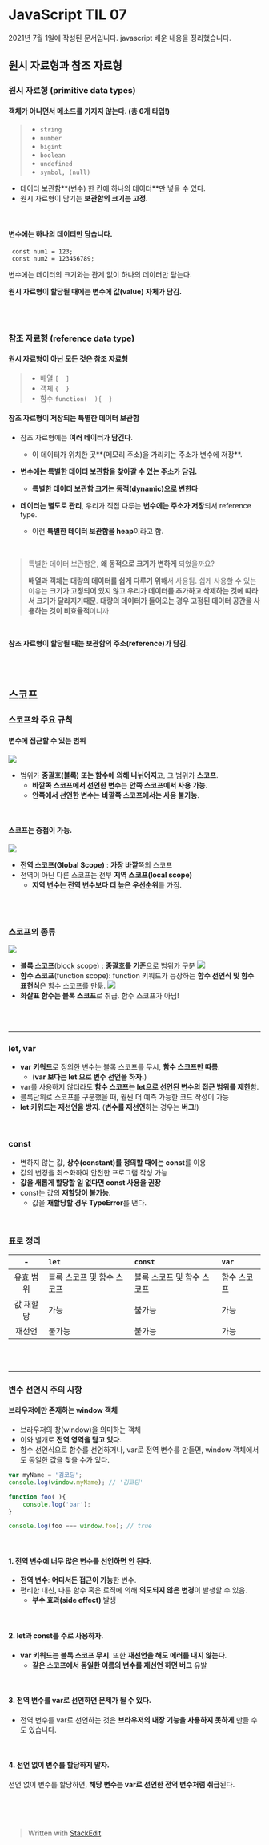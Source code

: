 ﻿# JavaScript TIL 07


2021년 7월 1일에 작성된 문서입니다.
javascript 배운 내용을 정리했습니다.



##  원시 자료형과 참조 자료형

### 원시 자료형 (primitive data types)

#### 객체가 아니면서 메소드를 가지지 않는다. (총 6개 타입!)


>- `string` 
>- `number`
>- `bigint` 
>- `boolean` 
>- `undefined` 
>- `symbol, (null)`




* 데이터 보관함**(변수) 한 칸에 하나의 데이터**만 넣을 수 있다.
* 원시 자료형이 담기는 **보관함의 크기는 고정**.

<br>

#### 변수에는 하나의 데이터만 담습니다.

```
 const num1 = 123;
 const num2 = 123456789;
```

변수에는 데이터의 크기와는 관계 없이 하나의 데이터만 담는다.

**원시 자료형이 할당될 때에는 변수에 값(value) 자체가 담김.**



<br><br>


### 참조 자료형 (reference data type)

#### 원시 자료형이 아닌 모든 것은 참조 자료형 
> - 배열 `[  ]`
> - 객체 `{  }`
> - 함수 `function(  ){  }` 


#### 참조 자료형이 저장되는 특별한 데이터 보관함

* 참조 자료형에는 **여러 데이터가 담긴다**. 
  * 이 데이터가 위치한 곳**(메모리 주소)을 가리키는 주소가 변수에 저장**. 
* **변수에는 특별한 데이터 보관함을 찾아갈 수 있는 주소가 담김.**
  *  **특별한 데이터 보관함 크기는 동적(dynamic)으로 변한다**

* **데이터는 별도로 관리**, 우리가 직접 다루는 **변수에는 주소가 저장**되서 reference type. 
  * 이런 **특별한 데이터 보관함을 heap**이라고 함.


<br>

>특별한 데이터 보관함은, **왜 동적으로 크기가 변하게** 되었을까요?
>
>**배열과 객체는 대량의 데이터를 쉽게 다루기 위해**서 사용됨.
쉽게 사용할 수 있는 이유는 **크기가 고정되어 있지 않고 우리가 데이터를 추가하고 삭제하는 것에 따라서 크기가 달라지기때문**. 
**대량의 데이터가 들어오는 경우 고정된 데이터 공간을 사용하는 것이 비효율적**이니까.

<br>

**참조 자료형이 할당될 때는 보관함의 주소(reference)가 담김.**


<br><br>

## 스코프

### 스코프와 주요 규칙

#### 변수에 접근할 수 있는 범위

![](https://images.velog.io/images/heewonkim-dev/post/caef5b1b-3d44-43fc-8f8d-a61617770654/%E1%84%89%E1%85%B3%E1%84%8F%E1%85%B3%E1%84%85%E1%85%B5%E1%86%AB%E1%84%89%E1%85%A3%E1%86%BA%202021-07-01%20%E1%84%8B%E1%85%A9%E1%84%8C%E1%85%A5%E1%86%AB%2011.58.44.png)

* 범위가 **중괄호(블록) 또는 함수에 의해 나뉘어지**고, 그 범위가 **스코프**.
  *  **바깥쪽 스코프에서 선언한 변수**는 **안쪽 스코프에서 사용 가능**. 
  * **안쪽에서 선언한 변수**는 **바깥쪽 스코프에서는 사용 불가능**.

<br>

#### 스코프는 중첩이 가능.

![](https://images.velog.io/images/heewonkim-dev/post/c81fe614-1e19-46b7-95cd-d931926c5f16/%E1%84%89%E1%85%B3%E1%84%8F%E1%85%B3%E1%84%85%E1%85%B5%E1%86%AB%E1%84%89%E1%85%A3%E1%86%BA%202021-07-01%20%E1%84%8B%E1%85%A9%E1%84%92%E1%85%AE%2012.00.01.png)

* **전역 스코프(Global Scope)** : **가장 바깥**쪽의 스코프
* 전역이 아닌 다른 스코프는 전부 **지역 스코프(local scope)**	
  * **지역 변수는 전역 변수보다 더 높은 우선순위**를 가짐.

<br><br>

### 스코프의 종류

![](https://images.velog.io/images/heewonkim-dev/post/30f56c32-dd97-405f-9ac2-209588cfc605/%E1%84%89%E1%85%B3%E1%84%8F%E1%85%B3%E1%84%85%E1%85%B5%E1%86%AB%E1%84%89%E1%85%A3%E1%86%BA%202021-07-01%20%E1%84%8B%E1%85%A9%E1%84%92%E1%85%AE%202.04.19.png)
* **블록 스코프**(block scope) : **중괄호를 기준**으로 범위가 구분
![](https://images.velog.io/images/heewonkim-dev/post/2a646c87-847e-44dc-90a2-e2efae1c8cd0/%E1%84%89%E1%85%B3%E1%84%8F%E1%85%B3%E1%84%85%E1%85%B5%E1%86%AB%E1%84%89%E1%85%A3%E1%86%BA%202021-07-01%20%E1%84%8B%E1%85%A9%E1%84%92%E1%85%AE%202.05.14.png)
* **함수 스코프**(function scope): function 키워드가 등장하는 **함수 선언식 및 함수 표현식**은 함수 스코프를 만듦.
![](https://images.velog.io/images/heewonkim-dev/post/5f9e022d-ebc4-4377-b9f5-11eaf93bb070/%E1%84%89%E1%85%B3%E1%84%8F%E1%85%B3%E1%84%85%E1%85%B5%E1%86%AB%E1%84%89%E1%85%A3%E1%86%BA%202021-07-01%20%E1%84%8B%E1%85%A9%E1%84%92%E1%85%AE%202.06.44.png)
* **화살표 함수는 블록 스코프**로 취급. 함수 스코프가 아님! 
<br>
<br>

---

### let, var

* **var 키워드**로 정의한 변수는 블록 스코프를 무시, **함수 스코프만 따름**.
  * (**var 보다는 let 으로 변수 선언을 하자.**)
* var를 사용하지 않더라도 **함수 스코프는 let으로 선언된 변수의 접근 범위를 제한**함.
* 블록단위로 스코프를 구분했을 때, 훨씬 더 예측 가능한 코드 작성이 가능
* **let 키워드는 재선언을 방지**. (**변수를 재선언**하는 경우는 **버그**!)
<br>

### const
* 변하지 않는 값, **상수(constant)를 정의할 때에는 const**를 이용
* 값의 변경을 최소화하여 안전한 프로그램 작성 가능
* **값을 새롭게 할당할 일 없다면 const 사용을 권장**
* const는 값의 **재할당이 불가능**. 
  * 값을 **재할당할 경우 TypeError**를 낸다.

<br>

### 표로 정리
|-|`let`|`const`|`var`|
|:-----:|:------|:-----|:----|
|유효 범위|블록 스코프 및 함수 스코프|블록 스코프 및 함수 스코프|함수 스코프|
|값 재할당|가능|불가능|가능|
|재선언|불가능|불가능|가능|

<br><br>

---

### 변수 선언시 주의 사항

#### 브라우저에만 존재하는 window 객체 

* 브라우저의 창(window)을 의미하는 객체
* 이와 별개로 **전역 영역을 담고 있다**. 
* 함수 선언식으로 함수를 선언하거나, var로 전역 변수를 만들면, window 객체에서도 동일한 값을 찾을 수가 있다.

```javascript
var myName = '김코딩';
console.log(window.myName); // '김코딩'

function foo( ){
	console.log('bar');
}

console.log(foo === window.foo); // true
```
<br>

#### 1. 전역 변수에 너무 많은 변수를 선언하면 안 된다.

* **전역 변수**: **어디서든 접근이 가능**한 변수. 
* 편리한 대신, 다른 함수 혹은 로직에 의해 **의도되지 않은 변경**이 발생할 수 있음.
  * **부수 효과(side effect)** 발생

<br>

#### 2. let과 const를 주로 사용하자.

* **var 키워드는 블록 스코프 무시**. 또한 **재선언을 해도 에러를 내지 않는다**. 
  * **같은 스코프에서 동일한 이름의 변수를 재선언 하면 버그** 유발

<br>

#### 3. 전역 변수를 var로 선언하면 문제가 될 수 있다.
* 전역 변수를 var로 선언하는 것은 **브라우저의 내장 기능을 사용하지 못하게** 만들 수도 있습니다.

<br>

#### 4. 선언 없이 변수를 할당하지 말자. 

선언 없이 변수를 할당하면, **해당 변수는 var로 선언한 전역 변수처럼 취급**된다.



<br><br><br>

> Written with [StackEdit](https://stackedit.io/).


